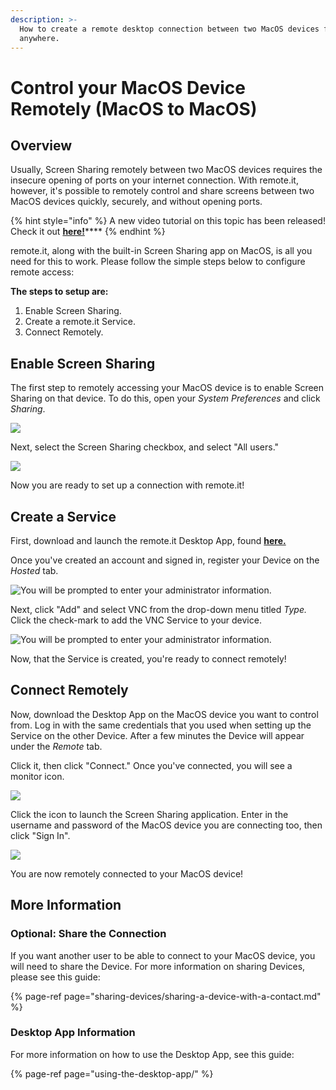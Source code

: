 ```yaml
---
description: >-
  How to create a remote desktop connection between two MacOS devices from
  anywhere.
---
```


# Control your MacOS Device Remotely \(MacOS to MacOS\)

## Overview

Usually, Screen Sharing remotely between two MacOS devices requires the insecure opening of ports on your internet connection. With remote.it, however, it's possible to remotely control and share screens between two MacOS devices quickly, securely, and without opening ports.

{% hint style="info" %}
A new video tutorial on this topic has been released! Check it out [**here!**](https://youtu.be/OrljJIk33LA)\*\*\*\*
{% endhint %}

remote.it, along with the built-in Screen Sharing app on MacOS, is all you need for this to work. Please follow the simple steps below to configure remote access:

**The steps to setup are:**

1. Enable Screen Sharing.
2. Create a remote.it Service.
3. Connect Remotely.

## Enable Screen Sharing

The first step to remotely accessing your MacOS device is to enable Screen Sharing on that device. To do this, open your _System Preferences_ and click _Sharing_.

![](../.gitbook/assets/screen-shot-2020-03-23-at-1.24.38-pm.png)

Next, select the Screen Sharing checkbox, and select "All users."

![](../.gitbook/assets/screen-shot-2020-03-23-at-1.30.53-pm.png)

Now you are ready to set up a connection with remote.it!

## Create a Service

First, download and launch the remote.it Desktop App, found [**here.**](https://github.com/remoteit/desktop/releases/latest)

Once you've created an account and signed in, register your Device on the _Hosted_ tab.

![You will be prompted to enter your administrator information.](../.gitbook/assets/screen-shot-2020-03-23-at-1.40.19-pm.png)

Next, click "Add" and select VNC from the drop-down menu titled _Type._ Click the check-mark to add the VNC Service to your device.

![You will be prompted to enter your administrator information.](../.gitbook/assets/screen-shot-2020-03-23-at-1.42.33-pm.png)

Now, that the Service is created, you're ready to connect remotely!

## Connect Remotely

Now, download the Desktop App on the MacOS device you want to control from. Log in with the same credentials that you used when setting up the Service on the other Device. After a few minutes the Device will appear under the _Remote_ tab. 

Click it, then click "Connect." Once you've connected, you will see a monitor icon.

![](../.gitbook/assets/screen-shot-2020-03-23-at-2.03.24-pm.png)

Click the icon to launch the Screen Sharing application. Enter in the username and password of the MacOS device you are connecting too, then click "Sign In".

![](../.gitbook/assets/screen-shot-2020-03-23-at-2.07.29-pm.png)

You are now remotely connected to your MacOS device!

## More Information

### Optional: Share the Connection

If you want another user to be able to connect to your MacOS device, you will need to share the Device. For more information on sharing Devices, please see this guide:

{% page-ref page="sharing-devices/sharing-a-device-with-a-contact.md" %}

### Desktop App Information

For more information on how to use the Desktop App, see this guide:

{% page-ref page="using-the-desktop-app/" %}


